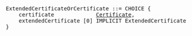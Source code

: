 <pre>
ExtendedCertificateOrCertificate ::= CHOICE {
    certificate             <a href="rfc5280-certificate.md">Certificate</a>,
    extendedCertificate [0] IMPLICIT ExtendedCertificate
}
</pre>
